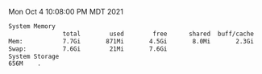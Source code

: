 Mon Oct  4 10:08:00 PM MDT 2021
```bash
System Memory
               total        used        free      shared  buff/cache   available
Mem:           7.7Gi       871Mi       4.5Gi       8.0Mi       2.3Gi       6.5Gi
Swap:          7.6Gi        21Mi       7.6Gi
System Storage
656M	.
```
